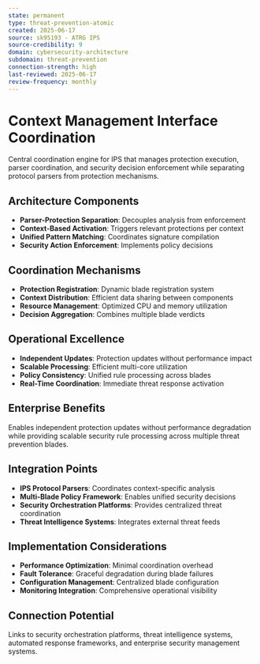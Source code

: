 ```yaml
---
state: permanent
type: threat-prevention-atomic
created: 2025-06-17
source: sk95193 - ATRG IPS
source-credibility: 9
domain: cybersecurity-architecture
subdomain: threat-prevention
connection-strength: high
last-reviewed: 2025-06-17
review-frequency: monthly
---
```


# Context Management Interface Coordination

Central coordination engine for IPS that manages protection execution, parser coordination, and security decision enforcement while separating protocol parsers from protection mechanisms.

## Architecture Components

- **Parser-Protection Separation**: Decouples analysis from enforcement
- **Context-Based Activation**: Triggers relevant protections per context
- **Unified Pattern Matching**: Coordinates signature compilation
- **Security Action Enforcement**: Implements policy decisions

## Coordination Mechanisms

- **Protection Registration**: Dynamic blade registration system
- **Context Distribution**: Efficient data sharing between components
- **Resource Management**: Optimized CPU and memory utilization
- **Decision Aggregation**: Combines multiple blade verdicts

## Operational Excellence

- **Independent Updates**: Protection updates without performance impact
- **Scalable Processing**: Efficient multi-core utilization
- **Policy Consistency**: Unified rule processing across blades
- **Real-Time Coordination**: Immediate threat response activation

## Enterprise Benefits

Enables independent protection updates without performance degradation while providing scalable security rule processing across multiple threat prevention blades.

## Integration Points

- **IPS Protocol Parsers**: Coordinates context-specific analysis
- **Multi-Blade Policy Framework**: Enables unified security decisions
- **Security Orchestration Platforms**: Provides centralized threat coordination
- **Threat Intelligence Systems**: Integrates external threat feeds

## Implementation Considerations

- **Performance Optimization**: Minimal coordination overhead
- **Fault Tolerance**: Graceful degradation during blade failures
- **Configuration Management**: Centralized blade configuration
- **Monitoring Integration**: Comprehensive operational visibility

## Connection Potential

Links to security orchestration platforms, threat intelligence systems, automated response frameworks, and enterprise security management systems.
